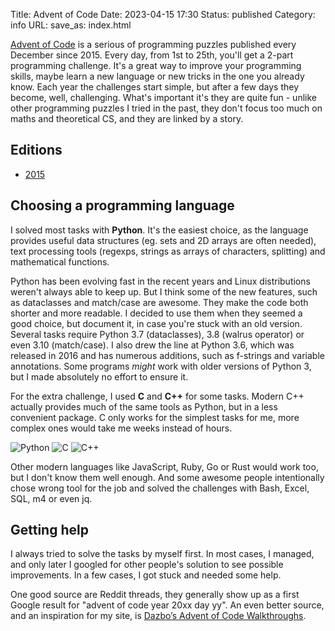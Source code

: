 Title: Advent of Code
Date: 2023-04-15 17:30
Status: published
Category: info
URL:
save_as: index.html

[Advent of Code](https://adventofcode.com/) is a serious of programming puzzles published every December since 2015. Every day, from 1st to 25th, you'll get a 2-part programming challenge. It's a great way to improve your programming skills, maybe learn a new language or new tricks in the one you already know. Each year the challenges start simple, but after a few days they become, well, challenging. What's important it's they are quite fun - unlike other programming puzzles I tried in the past, they don't focus too much on maths and theoretical CS, and they are linked by a story.

## Editions

- [2015]({filename}2015.md)

## Choosing a programming language

I solved most tasks with **Python**. It's the easiest choice, as the language provides useful data structures (eg. sets and 2D arrays are often needed), text processing tools (regexps, strings as arrays of characters, splitting) and mathematical functions.

Python has been evolving fast in the recent years and Linux distributions weren't always able to keep up. 
But I think some of the new features, such as dataclasses and match/case are awesome. They make the code
both shorter and more readable. I decided to use them when they seemed a good choice, but document it,
in case you're stuck with an old version. Several tasks require Python 3.7 (dataclasses), 3.8 (walrus
operator) or even 3.10 (match/case). I also drew the line at Python 3.6, which was released in 2016 and
has numerous additions, such as f-strings and variable annotations. Some programs *might* work with older
versions of Python 3, but I made absolutely no effort to ensure it.

For the extra challenge, I used **C** and **C++** for some tasks. Modern C++ actually provides much of
the same tools as Python, but in a less convenient package. C only works for the simplest tasks for me,
more complex ones would take me weeks instead of hours.

![Python](https://img.shields.io/badge/python-%3E%3D3.10-blue)
![C](https://img.shields.io/badge/C-C99-green)
![C++](https://img.shields.io/badge/C++-C++11-green)

Other modern languages like JavaScript, Ruby, Go or Rust would work too, but I don't know them well enough. And some awesome people intentionally chose wrong tool for the job and solved the challenges with Bash, Excel, SQL, m4 or even jq.

## Getting help

I always tried to solve the tasks by myself first. In most cases, I managed, and only later I googled for other people's solution to see possible improvements. In a few cases, I got stuck and needed some help.

One good source are Reddit threads, they generally show up as a first Google result for "advent of code year 20xx day yy". An even better source, and an inspiration for my site, is [Dazbo’s Advent of Code Walkthroughs](https://aoc.just2good.co.uk/).
